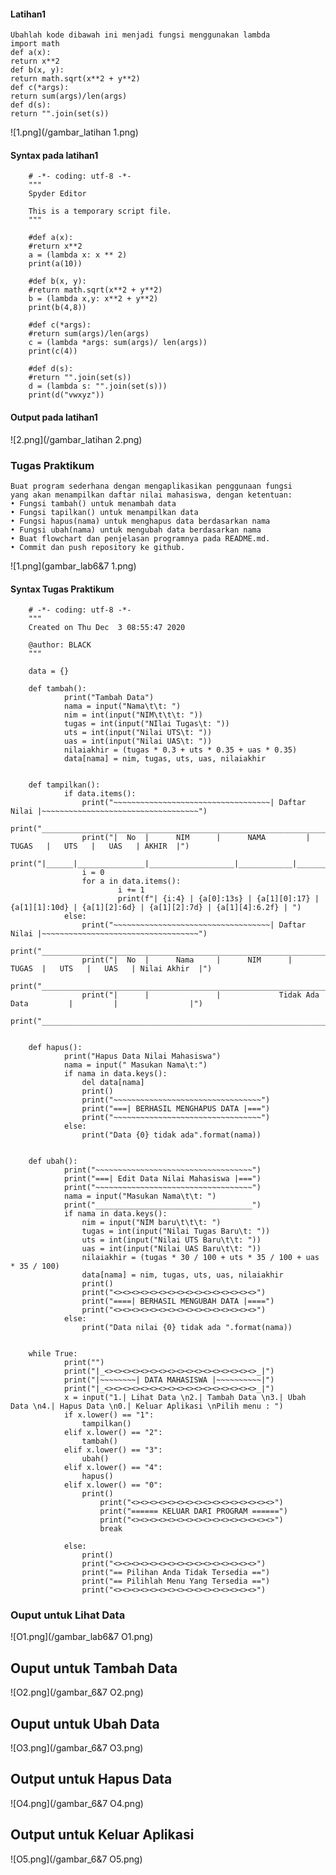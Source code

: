 #### Latihan1
	
	Ubahlah kode dibawah ini menjadi fungsi menggunakan lambda
	import math
	def a(x):
	return x**2
	def b(x, y):
	return math.sqrt(x**2 + y**2)
	def c(*args):
	return sum(args)/len(args)
	def d(s):
	return "".join(set(s))


![1.png](/gambar_latihan 1.png)


#### Syntax pada latihan1

		# -*- coding: utf-8 -*-
		"""
		Spyder Editor

		This is a temporary script file.
		"""

		#def a(x):
		#return x**2
		a = (lambda x: x ** 2)
		print(a(10))

		#def b(x, y):
		#return math.sqrt(x**2 + y**2)
		b = (lambda x,y: x**2 + y**2)
		print(b(4,8))

		#def c(*args):
		#return sum(args)/len(args)
		c = (lambda *args: sum(args)/ len(args))
		print(c(4))

		#def d(s):
		#return "".join(set(s))
		d = (lambda s: "".join(set(s)))
		print(d("vwxyz"))

	


#### Output pada latihan1

![2.png](/gambar_latihan 2.png)


### Tugas Praktikum

	Buat program sederhana dengan mengaplikasikan penggunaan fungsi
	yang akan menampilkan daftar nilai mahasiswa, dengan ketentuan:
	• Fungsi tambah() untuk menambah data
	• Fungsi tapilkan() untuk menampilkan data
	• Fungsi hapus(nama) untuk menghapus data berdasarkan nama
	• Fungsi ubah(nama) untuk mengubah data berdasarkan nama
	• Buat flowchart dan penjelasan programnya pada README.md.
	• Commit dan push repository ke github.

![1.png](gambar_lab6&7 1.png)

#### Syntax Tugas Praktikum


		# -*- coding: utf-8 -*-
		"""
		Created on Thu Dec  3 08:55:47 2020

		@author: BLACK
		"""

		data = {}

		def tambah():
    			print("Tambah Data")
    			nama = input("Nama\t\t: ")
    			nim = int(input("NIM\t\t\t: "))
    			tugas = int(input("NIlai Tugas\t: "))
    			uts = int(input("Nilai UTS\t: "))
    			uas = int(input("Nilai UAS\t: "))
    			nilaiakhir = (tugas * 0.3 + uts * 0.35 + uas * 0.35)
    			data[nama] = nim, tugas, uts, uas, nilaiakhir


		def tampilkan():
    			if data.items():
        			print("~~~~~~~~~~~~~~~~~~~~~~~~~~~~~~~~~~~| Daftar Nilai |~~~~~~~~~~~~~~~~~~~~~~~~~~~~~~~~~~~")
        			print("_______________________________________________________________________________________")
       				print("|  No  |      NIM      |      NAMA         |    TUGAS   |   UTS   |   UAS   | AKHIR  |")
        			print("|______|_______________|___________________|____________|_________|_________|________|__")
        			i = 0
        			for a in data.items():
            				i += 1
            				print(f"| {i:4} | {a[0]:13s} | {a[1][0]:17} | {a[1][1]:10d} | {a[1][2]:6d} | {a[1][2]:7d} | {a[1][4]:6.2f} | ")
    			else:
        			print("~~~~~~~~~~~~~~~~~~~~~~~~~~~~~~~~~~~| Daftar Nilai |~~~~~~~~~~~~~~~~~~~~~~~~~~~~~~~~~~~")
        			print("_______________________________________________________________________________________")
        			print("|  No  |      Nama     |      NIM      |   TUGAS  |   UTS   |   UAS   | Nilai Akhir  |")
        			print("_______________________________________________________________________________________")
        			print("|      |               |             Tidak Ada Data         |         |                |")
    			print("____________________________________________________________________________________________")


		def hapus():
    			print("Hapus Data Nilai Mahasiswa")
    			nama = input(" Masukan Nama\t:")
    			if nama in data.keys():
        			del data[nama]
        			print()
        			print("~~~~~~~~~~~~~~~~~~~~~~~~~~~~~~~~~")
        			print("===| BERHASIL MENGHAPUS DATA |===")
        			print("~~~~~~~~~~~~~~~~~~~~~~~~~~~~~~~~~")
    			else:
        			print("Data {0} tidak ada".format(nama))


		def ubah():
    			print("~~~~~~~~~~~~~~~~~~~~~~~~~~~~~~~~~~~")
    			print("===| Edit Data Nilai Mahasiswa |===")
    			print("~~~~~~~~~~~~~~~~~~~~~~~~~~~~~~~~~~~")
    			nama = input("Masukan Nama\t\t: ")
    			print("___________________________________")
    			if nama in data.keys():
        			nim = input("NIM baru\t\t\t: ")
        			tugas = int(input("Nilai Tugas Baru\t: "))
        			uts = int(input("Nilai UTS Baru\t\t: "))
        			uas = int(input("Nilai UAS Baru\t\t: "))
        			nilaiakhir = (tugas * 30 / 100 + uts * 35 / 100 + uas * 35 / 100)
        			data[nama] = nim, tugas, uts, uas, nilaiakhir
        			print()
        			print("<><><><><><><><><><><><><><><><>")
        			print("====| BERHASIL MENGUBAH DATA |====")
        			print("<><><><><><><><><><><><><><><><>")
    			else:
        			print("Data nilai {0} tidak ada ".format(nama))


		while True:
    			print("")
    			print("|_<><><><><><><><><><><><><><><><><>_|")
    			print("|~~~~~~~~| DATA MAHASISWA |~~~~~~~~~~|")
    			print("|_<><><><><><><><><><><><><><><><><>_|")
    			x = input("1.| Lihat Data \n2.| Tambah Data \n3.| Ubah Data \n4.| Hapus Data \n0.| Keluar Aplikasi \nPilih menu : ")
    			if x.lower() == "1":
        			tampilkan()
    			elif x.lower() == "2":
        			tambah()
    			elif x.lower() == "3":
        			ubah()
    			elif x.lower() == "4":
        			hapus()
    			elif x.lower() == "0":
        			print()
        				print("<><><><><><><><><><><><><><><><>")
        				print("====== KELUAR DARI PROGRAM ======")
        				print("<><><><><><><><><><><><><><><><>")
        				break

    			else:
        			print()
        			print("<><><><><><><><><><><><><><><><>")
        			print("== Pilihan Anda Tidak Tersedia ==")
        			print("== Pilihlah Menu Yang Tersedia ==")
        			print("<><><><><><><><><><><><><><><><>")



### Ouput untuk Lihat Data

![O1.png](/gambar_lab6&7 O1.png)

## Ouput untuk Tambah Data

![O2.png](/gambar_6&7 O2.png)

## Ouput untuk Ubah Data

![O3.png](/gambar_6&7 O3.png)

## Output untuk Hapus Data

![O4.png](/gambar_6&7 O4.png)

## Output untuk Keluar Aplikasi

![O5.png](/gambar_6&7 O5.png)


























































































































